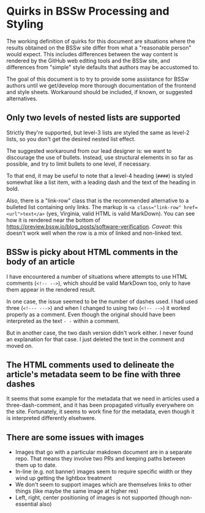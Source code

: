 # Quirks in BSSw Processing and Styling

The working definition of quirks for this document are situations where the results obtained on the BSSw site differ from what a "reasonable person" would expect.  This includes differences between the way content is rendered by the GitHub web editing tools and the BSSw site, and differences from "simple" style defaults that authors may be accustomed to.

The goal of this document is to try to provide some assistance for BSSw authors until we get/develop more thorough documentation of the frontend and style sheets.  Workaround should be included, if known, or suggested alternatives.

## Only two levels of nested lists are supported

Strictly they're supported, but level-3 lists are styled the same as level-2 lists, so you don't get the desired nested list effect.

The suggested workaround from our lead designer is: we want to discourage the use of bullets.  Instead, use structural elements in so far as possible, and try to limit bullets to one level, if necessary.

To that end, it may be useful to note that a level-4 heading (`####`) is styled somewhat like a list item, with a leading dash and the text of the heading in bold.

Also, there is a "link-row" class that is the recommended alternative to a bulleted list containing only links.  The markup is `<a class="link-row" href=<url">text</a>` (yes, Virginia, valid HTML is valid MarkDown).  You can see how it is rendered near the bottom of <https://preview.bssw.io/blog_posts/software-verification>. *Caveat:* this doesn't work well when the row is a mix of linked and non-linked text.

## BSSw is picky about HTML comments in the body of an article

I have encountered a number of situations where attempts to use HTML comments (`<!-- -->`), which should be valid MarkDown too, only to have them appear in the rendered result.

In one case, the issue seemed to be the number of dashes used.  I had used three (`<!--- --->`) and when I changed to using two (`<!-- -->`) it worked properly as a comment.  Even though the original should have been interpreted as the text `- -` within a comment.

But in another case, the two dash version didn't work either.  I never found an explanation for that case.  I just deleted the text in the comment and moved on.

## The HTML comments used to delineate the article's metadata seem to be fine with three dashes

It seems that some example for the metadata that we need in articles used a three-dash-comment, and it has been propagated virtually everywhere on the site.  Fortunately, it seems to work fine for the metadata, even though it is interpreted differently elsehwere.

## There are some issues with images
* Images that go with a particular makdown document are in a separate repo. That means they involve two PRs and keeping paths between them up to date.
* In-line (e.g. not banner) images seem to require specific width or they wind up getting the lightbox treatment
* We don't seem to support images which are themselves links to other things (like maybe the same image at higher res)
* Left, right, center positioning of images is not supported (though non-essential also)

<!---
Publish: No
---!>